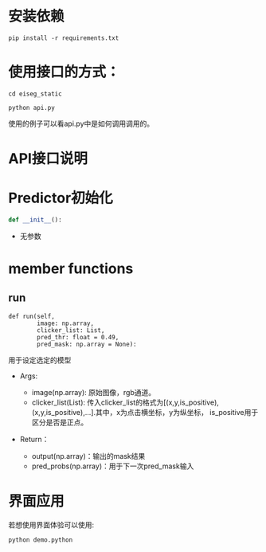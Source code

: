 # 安装依赖
```shell script
pip install -r requirements.txt
```

# 使用接口的方式：
```shell script
cd eiseg_static

python api.py
```
使用的例子可以看api.py中是如何调用调用的。

# API接口说明

**Predictor初始化**
=====================

```python
def __init__():
```
* 无参数


**member functions**
=====================

run
------------------

```
def run(self, 
        image: np.array, 
        clicker_list: List, 
        pred_thr: float = 0.49, 
        pred_mask: np.array = None):
```

用于设定选定的模型

* Args:
    * image(np.array):
         原始图像，rgb通道。
    * clicker_list(List):
         传入clicker_list的格式为[(x,y,is_positive),(x,y,is_positive),...].其中，x为点击横坐标，y为纵坐标，
         is_positive用于区分是否是正点。
         
* Return：
    * output(np.array)：输出的mask结果
    * pred_probs(np.array)：用于下一次pred_mask输入

# 界面应用
若想使用界面体验可以使用:

```shell script
python demo.python
```